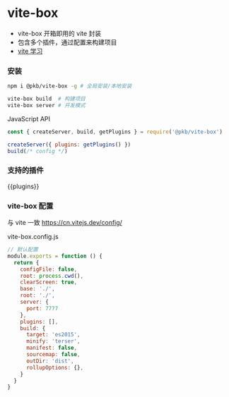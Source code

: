 # vite-box

- vite-box 开箱即用的 vite 封装
- 包含多个插件，通过配置来构建项目
- [vite 学习](../../learn/vite)

### 安装

```sh
npm i @pkb/vite-box -g # 全局安装/本地安装

vite-box build  # 构建项目
vite-box server # 开发模式
```

JavaScript API

```js
const { createServer, build, getPlugins } = require('@pkb/vite-box')

createServer({ plugins: getPlugins() })
build(/* config */)
```

### 支持的插件

{{plugins}}

### vite-box 配置

与 vite 一致 https://cn.vitejs.dev/config/

vite-box.config.js

```js
// 默认配置
module.exports = function () {
  return {
    configFile: false,
    root: process.cwd(),
    clearScreen: true,
    base: './',
    root: './',
    server: {
      port: 7777
    },
    plugins: [],
    build: {
      target: 'es2015',
      minify: 'terser',
      manifest: false,
      sourcemap: false,
      outDir: 'dist',
      rollupOptions: {},
    }
  }
}
```
